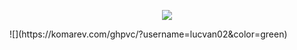 <div align="center">
<!--<img src="https://github.com/lucvan02/lucvan02/blob/main/githubhi.gif" alt="GitHub Logo" width="150" height="150" />-->
<!--<img src="https://github.com/lucvan02/lucvan02/blob/main/me.gif" alt="I am Luc" />-->
</div>
<p align="center"><img src="https://i.giphy.com/RThN0hOS2GO4M.gif" /></p>
![](https://komarev.com/ghpvc/?username=lucvan02&color=green)
